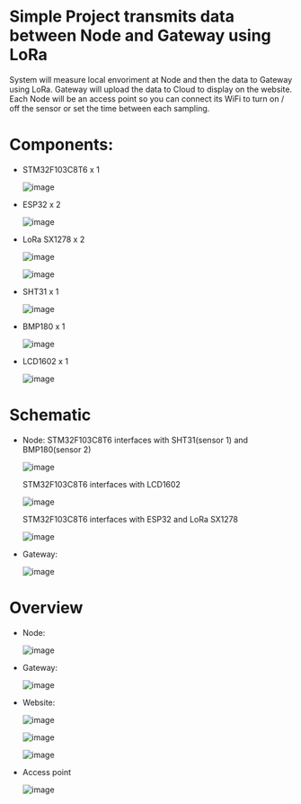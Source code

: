 # Simple Project transmits data between Node and Gateway using LoRa

System will measure local envoriment at Node and then the data to Gateway using LoRa. Gateway will upload the data to Cloud to display on the website. Each Node will be an access point so you can connect its WiFi to turn on / off the sensor or set the time between each sampling.

# Components:
- STM32F103C8T6 x 1

  ![image](https://github.com/nhattruong05022003/Project1/assets/145974955/c19e46cb-ab02-439e-b232-aa7d1bfba1e7)
 
- ESP32 x 2

  ![image](https://github.com/nhattruong05022003/Project1/assets/145974955/186d93b8-3469-4999-91d3-16d7a99828a5)
  
- LoRa SX1278 x 2

  ![image](https://github.com/nhattruong05022003/Project1/assets/145974955/3d2b2dc5-2e87-4a6d-961a-5efe47b64f41)

  ![image](https://github.com/nhattruong05022003/Project1/assets/145974955/45d3c62f-6681-4d45-b1d9-7e6c570d86c0)

- SHT31 x 1

  ![image](https://github.com/nhattruong05022003/Project1/assets/145974955/0898d755-6018-48de-9693-0fe8ba5b9a57)

- BMP180 x 1

  ![image](https://github.com/nhattruong05022003/Project1/assets/145974955/f5b519e0-82d0-4cbc-88f5-08661fcd6113)

- LCD1602 x 1

  ![image](https://github.com/nhattruong05022003/Project1/assets/145974955/a41ce76b-82e3-4e1e-80dc-d63d5955b968)

# Schematic
- Node:
  STM32F103C8T6 interfaces with SHT31(sensor 1) and BMP180(sensor 2)
  
  ![image](https://github.com/nhattruong05022003/Project1/assets/145974955/5d0ab514-c0c1-49e3-855f-1606659e5e23)

  STM32F103C8T6 interfaces with LCD1602

  ![image](https://github.com/nhattruong05022003/Project1/assets/145974955/8d2992a3-b32f-44d1-bff5-83a041f2f509)

  STM32F103C8T6 interfaces with ESP32 and LoRa SX1278

  ![image](https://github.com/nhattruong05022003/Project1/assets/145974955/0c0a1745-264b-4dfd-8d19-b2e93c2548a2)

- Gateway:

  ![image](https://github.com/nhattruong05022003/Project1/assets/145974955/2b21b7a2-70f0-4178-9a53-a00281fb5b90)

# Overview
- Node:

  ![image](https://github.com/nhattruong05022003/Project1/assets/145974955/0074385a-f7ea-4da7-bd45-ce66ae76366f)

- Gateway:

  ![image](https://github.com/nhattruong05022003/Project1/assets/145974955/16dd219e-8598-42b2-9194-f6d2165d6949)

- Website:

  ![image](https://github.com/nhattruong05022003/Project1/assets/145974955/ba184fdf-dc6e-43a3-bfa8-383c629c30ab)

  ![image](https://github.com/nhattruong05022003/Project1/assets/145974955/cf9320d1-5f20-4ef6-b0d7-1960de51fcb9)

  ![image](https://github.com/nhattruong05022003/Project1/assets/145974955/a3cedd32-aae7-4116-8c17-7b097d6c71ca)
  
- Access point

  ![image](https://github.com/nhattruong05022003/Project1/assets/145974955/9c31a4a1-bf04-4743-aee7-63fae2e91167)
